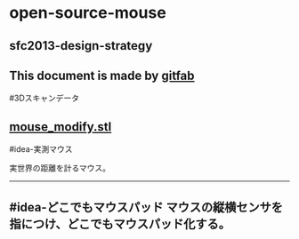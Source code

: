 # open-source-mouse
## sfc2013-design-strategy    
This document is made by [gitfab](http://gitfab.org)
---
#3Dスキャンデータ

[mouse_modify.stl](https://raw.github.com/dadaa/open-source-mouse/master/gitfab/resources/mouse_modify.stl)
---
#idea-実測マウス

実世界の距離を計るマウス。

---
#idea-どこでもマウスパッド
マウスの縦横センサを指につけ、どこでもマウスパッド化する。
---
